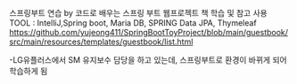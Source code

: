 스프링부트 연습 by 코드로 배우는 스프링 부트 웹프로젝트 책 학습 및 참고
사용 TOOL : IntelliJ,Spring boot, Maria DB, SPRING Data JPA, Thymeleaf
https://github.com/yujeong411/SpringBootToyProject/blob/main/guestbook/src/main/resources/templates/guestbook/list.html

-LG유플러스에서 SM 유지보수 담당을 하고 있는데, 스프링부트로 환경이 바뀌게 되어 학습하게 됨
